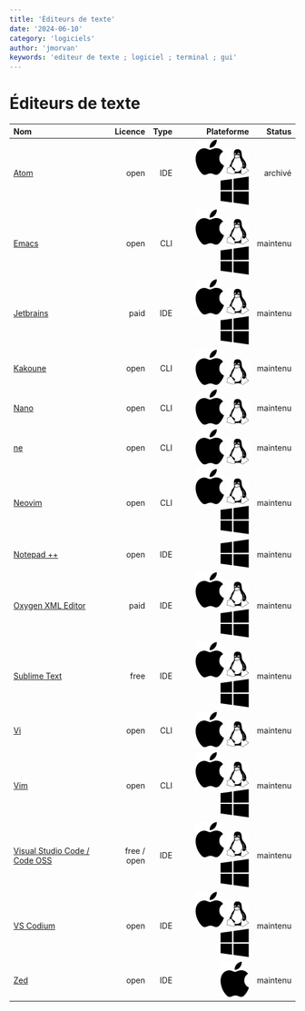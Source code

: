 ```yaml
---
title: 'Éditeurs de texte'
date: '2024-06-10'
category: 'logiciels'
author: 'jmorvan'
keywords: 'editeur de texte ; logiciel ; terminal ; gui'
---
```


# Éditeurs de texte


| Nom                                                                    | Licence              | Type  | Plateforme            | Status   |
| :----------------                                                      | ------:              | ----: | ----:                 | ----:    |
| [Atom](https://atom-editor.cc/)                                        | open          | IDE   | ![apple](/src/lib/assets/logos/apple2.svg) ![linux](/src/lib/assets/logos/linux2.svg) ![windows](/src/lib/assets/logos/windows2.svg)   | archivé  |
| [Emacs](https://www.gnu.org/software/emacs/)                           | open          | CLI   | ![apple](/src/lib/assets/logos/apple2.svg) ![linux](/src/lib/assets/logos/linux2.svg) ![windows](/src/lib/assets/logos/windows2.svg)   | maintenu |
| [Jetbrains](https://www.jetbrains.com/)                                | paid          | IDE   | ![apple](/src/lib/assets/logos/apple2.svg) ![linux](/src/lib/assets/logos/linux2.svg) ![windows](/src/lib/assets/logos/windows2.svg)   | maintenu |
| [Kakoune](https://www.gnu.org/software/emacs/)                         | open          | CLI   | ![apple](/src/lib/assets/logos/apple2.svg) ![linux](/src/lib/assets/logos/linux2.svg)       | maintenu |
| [Nano](https://www.nano-editor.org/)                                   | open          | CLI   | ![apple](/src/lib/assets/logos/apple2.svg) ![linux](/src/lib/assets/logos/linux2.svg)       | maintenu |
| [ne](https://ne.di.unimi.it/)                                          | open          | CLI   | ![apple](/src/lib/assets/logos/apple2.svg) ![linux](/src/lib/assets/logos/linux2.svg)       | maintenu |
| [Neovim](https://neovim.io/)                                           | open          | CLI   | ![apple](/src/lib/assets/logos/apple2.svg) ![linux](/src/lib/assets/logos/linux2.svg) ![windows](/src/lib/assets/logos/windows2.svg)   | maintenu |
| [Notepad ++](https://notepad-plus-plus.org/)                           | open          | IDE   | ![windows](/src/lib/assets/logos/windows2.svg)           | maintenu |
| [Oxygen XML Editor](https://www.oxygenxml.com/)                        | paid          | IDE   | ![apple](/src/lib/assets/logos/apple2.svg) ![linux](/src/lib/assets/logos/linux2.svg) ![windows](/src/lib/assets/logos/windows2.svg)   | maintenu |
| [Sublime Text](https://www.sublimetext.com/)                           | free          | IDE   | ![apple](/src/lib/assets/logos/apple2.svg) ![linux](/src/lib/assets/logos/linux2.svg) ![windows](/src/lib/assets/logos/windows2.svg)   | maintenu |
| [Vi](https://ex-vi.sourceforge.net/)                                   | open          | CLI   | ![apple](/src/lib/assets/logos/apple2.svg) ![linux](/src/lib/assets/logos/linux2.svg)       | maintenu |
| [Vim](https://www.vim.org/)                                            | open          | CLI   | ![apple](/src/lib/assets/logos/apple2.svg) ![linux](/src/lib/assets/logos/linux2.svg) ![windows](/src/lib/assets/logos/windows2.svg)   | maintenu |
| [Visual Studio Code / Code OSS](https://github.com/microsoft/vscode)   | free / open   | IDE   | ![apple](/src/lib/assets/logos/apple2.svg) ![linux](/src/lib/assets/logos/linux2.svg) ![windows](/src/lib/assets/logos/windows2.svg)   | maintenu |
| [VS Codium](https://vscodium.com/)                                     | open          | IDE   | ![apple](/src/lib/assets/logos/apple2.svg) ![linux](/src/lib/assets/logos/linux2.svg) ![windows](/src/lib/assets/logos/windows2.svg)   | maintenu |
| [Zed](https://zed.dev/)                                                | open          | IDE   | ![apple](/src/lib/assets/logos/apple2.svg)           | maintenu |

